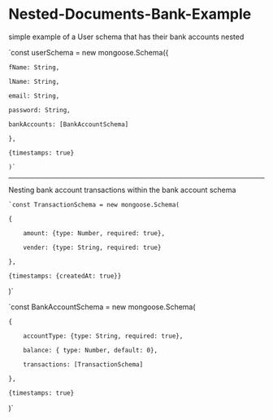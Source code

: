# Nested-Documents-Bank-Example


simple example of a User schema that has their bank accounts nested

  `const userSchema = new mongoose.Schema({
  
    fName: String,
    
    lName: String,
    
    email: String,
    
    password: String,
    
    bankAccounts: [BankAccountSchema]
    
    },

    {timestamps: true}

    )`

--------------------------------------------------------------

Nesting bank account transactions within the bank account schema

    `const TransactionSchema = new mongoose.Schema(
  
    {
    
        amount: {type: Number, required: true},
        
        vender: {type: String, required: true}
        
    },
    
    {timestamps: {createdAt: true}}
    
  )`

  `const BankAccountSchema = new mongoose.Schema(

    {
    
        accountType: {type: String, required: true},
        
        balance: { type: Number, default: 0},
        
        transactions: [TransactionSchema]
        
    },
    
    {timestamps: true}
    
  )`
